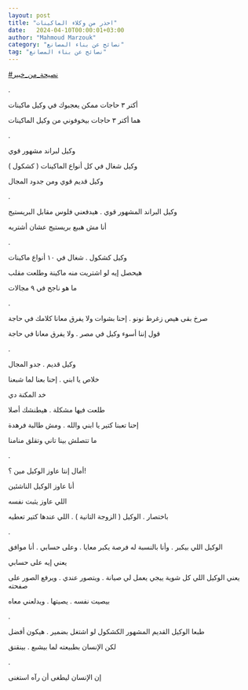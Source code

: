 ```yaml
---
layout: post
title: "احذر من وكلاء الماكينات"
date:   2024-04-10T00:00:01+03:00
author: "Mahmoud Marzouk"
category: "نصائح عن بناء المصانع"
tag: "نصائح عن بناء المصانع"
---
```



[<u>\#نصيحة\_من\_خبير</u>](https://www.facebook.com/hashtag/%D9%86%D8%B5%D9%8A%D8%AD%D8%A9_%D9%85%D9%86_%D8%AE%D8%A8%D9%8A%D8%B1?__eep__=6&__cft__%5b0%5d=AZXBoX5JR12q8mJJB1z_pZ44sIXzQF3CamAqB7odkLGfpUgvjeY4JSLmqNYWe2R2_gWNh2cZ_3WL_57KeGqjLd77z0MOblXMTcSbV0rhtiXn0_A62sRNKezE7nJFDW4iwnZMpDxYvNcvwpazyTSW1cQbzRcIyZGDy3tMROTfMwcS_w&__tn__=*NK-R)

.

أكتر ٣ حاجات ممكن يعجبوك في وكيل ماكينات

هما أكتر ٣ حاجات بيخوفوني من وكيل الماكينات

.

وكيل لبراند مشهور قوي

وكيل شغال في كل أنواع الماكينات ( كشكول )

وكيل قديم قوي ومن جدود المجال

.

وكيل البراند المشهور قوي . هيدفعني فلوس مقابل
البريستيج

أنا مش هبيع بريستيج عشان أشتريه

.

وكيل كشكول . شغال في ١٠ أنواع ماكينات

هيحصل إيه لو اشتريت منه ماكينة وطلعت مقلب

ما هو ناجح في ٩ مجالات

.

صرخ بقى هيص زغرط نونو . إحنا بشوات ولا يفرق معانا كلامك
في حاجة

قول إننا أسوء وكيل في مصر . ولا يفرق معانا في
حاجة

.

وكيل قديم . جدو المجال

خلاص يا ابني . إحنا بعنا لما شبعنا

خد المكنة دي

طلعت فيها مشكلة . هيطنشك أصلا

إحنا تعبنا كتير يا ابني والله . ومش طالبة فرهدة

ما تتصلش بينا تاني وتقلق منامنا

.

أمال إنتا عاوز الوكيل مين ؟!

أنا عاوز الوكيل الناشئين

اللي عاوز يثبت نفسه

باختصار . الوكيل ( الزوجة التانية ) . اللي عندها كتير
تعطيه

.

الوكيل اللي بيكبر . وأنا بالنسبة له فرصة يكبر معايا .
وعلى حسابي . أنا موافق

يعني إيه على حسابي

يعني الوكيل اللي كل شوية ييجي يعمل لي صيانة . ويتصور
عندي . ويرفع الصور على صفحته

بيصيت نفسه . يصيتها . ويدلعني معاه

.

طبعا الوكيل القديم المشهور الكشكول لو اشتغل بضمير .
هيكون أفضل

لكن الإنسان بطبيعته لما بيشبع . بينقنق

.

إن الإنسان ليطغى أن رآه استغنى
